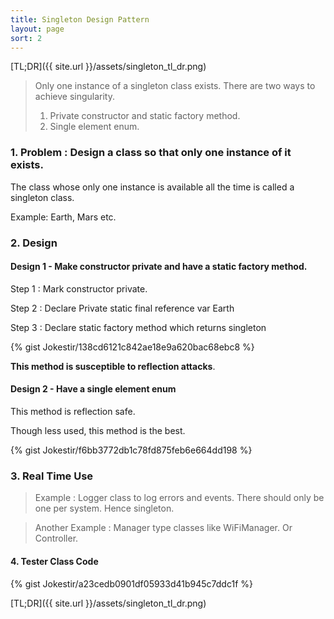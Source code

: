 ```yaml
---
title: Singleton Design Pattern
layout: page
sort: 2
---
```



[TL;DR]({{ site.url }}/assets/singleton_tl_dr.png)

>  Only one instance of a singleton class exists.
>  There are two ways to achieve singularity.  
>
>  1. Private constructor and static factory method.
>  2. Single element enum.  

### 1. Problem : Design a class so that only **one** instance of it exists.

The class whose only one instance is available all the time is called a singleton class.

Example: Earth, Mars etc.


### 2. Design

#### Design 1 - Make constructor private and have a static factory method.

Step 1 : Mark constructor private.

Step 2  : Declare Private static final reference var Earth

Step 3  :  Declare static factory method which returns singleton

{% gist Jokestir/138cd6121c842ae18e9a620bac68ebc8 %}



**This method is susceptible to reflection attacks**.


#### Design  2 - Have a single element enum

This method is reflection safe.

Though less used, this method is the best.

{% gist Jokestir/f6bb3772db1c78fd875feb6e664dd198 %}


### 3. Real Time Use

> Example : Logger class to log errors and events. There should only be one per system. Hence singleton.

> Another Example : Manager type classes like WiFiManager. Or Controller.


#### 4. Tester Class Code

{% gist Jokestir/a23cedb0901df05933d41b945c7ddc1f %}


[TL;DR]({{ site.url }}/assets/singleton_tl_dr.png)